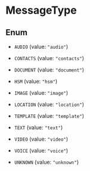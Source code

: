 

# MessageType

## Enum


* `AUDIO` (value: `"audio"`)

* `CONTACTS` (value: `"contacts"`)

* `DOCUMENT` (value: `"document"`)

* `HSM` (value: `"hsm"`)

* `IMAGE` (value: `"image"`)

* `LOCATION` (value: `"location"`)

* `TEMPLATE` (value: `"template"`)

* `TEXT` (value: `"text"`)

* `VIDEO` (value: `"video"`)

* `VOICE` (value: `"voice"`)

* `UNKNOWN` (value: `"unknown"`)



